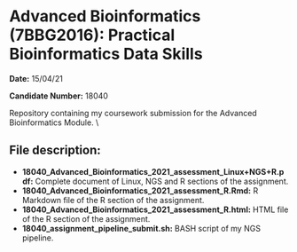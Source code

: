 # Advanced Bioinformatics (7BBG2016): Practical Bioinformatics Data Skills

**Date:** 15/04/21

**Candidate Number:** 18040

Repository containing my coursework submission for the Advanced Bioinformatics Module. 
\

## File description:

* **18040_Advanced_Bioinformatics_2021_assessment_Linux+NGS+R.pdf:** Complete document of Linux, NGS and R sections of the assignment.
* **18040_Advanced_Bioinformatics_2021_assessment_R.Rmd:** R Markdown file of the R section of the assignment. 
* **18040_Advanced_Bioinformatics_2021_assessment_R.html:** HTML file of the R section of the assignment. 
* **18040_assignment_pipeline_submit.sh:** BASH script of my NGS pipeline. 

